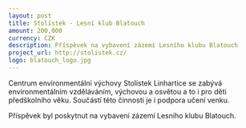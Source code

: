 ```yaml
---
layout: post
title: Stolístek - Lesní klub Blatouch
amount: 200,000
currency: CZK
description: Příspěvek na vybavení zázemí Lesního klubu Blatouch
project_url: http://stolistek.cz/
logo: blatouch_logo.jpg
---
```

Centrum environmentální výchovy Stolístek Linhartice se zabývá environmentálním vzděláváním, výchovou a osvětou a to i pro děti předškolního věku. Součástí této činnosti je i podpora učení venku.

Příspěvek byl poskytnut na vybavení zázemí Lesního klubu Blatouch.
